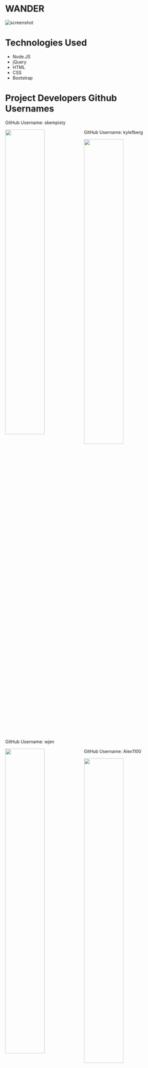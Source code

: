 # WANDER
![screenshot](public/images/wander_logo.png)


# Technologies Used
- Node.JS
- jQuery
- HTML
- CSS
- Bootstrap

# Project Developers Github Usernames
<div style="display: block">
    <p>GitHub Username: skempisty</p>
    <img style="float: left;display: inline-block; width: 50%; height: 50%" src="public/images/stephen.png">
    <p>GitHub Username: kylefberg</p>
    <img style="float: right; display: inline-block; width: 50%; height: 50%" src="public/images/kyle.png">
</div>
<div style="display: block">
    <p>GitHub Username: wjen</p>
    <img style="float: left; display: inline-block; width: 50%; height: 50%" src="public/images/wen.png">
    <p>GitHub Username: Alex1100</p>
    <img style="float: right; display: inline-block; width: 50%; height: 50%" src="public/images/alex.png">
</div>
# Design
